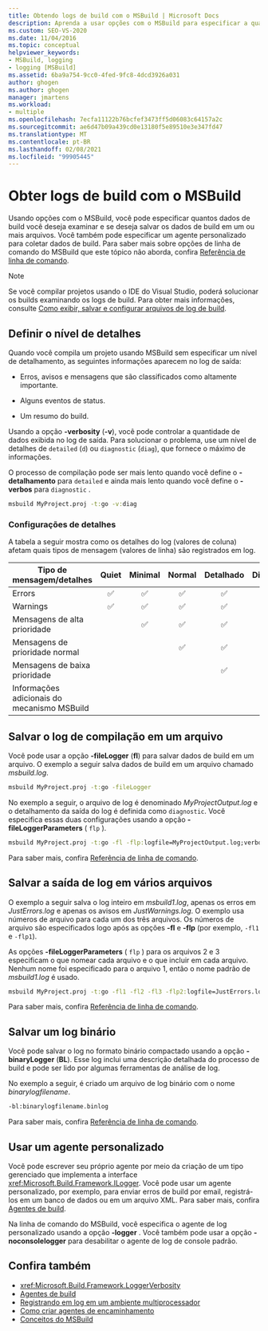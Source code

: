 ```yaml
---
title: Obtendo logs de build com o MSBuild | Microsoft Docs
description: Aprenda a usar opções com o MSBuild para especificar a quantidade de dados de compilação a ser revisada e se deseja salvar dados de compilação em um ou mais arquivos.
ms.custom: SEO-VS-2020
ms.date: 11/04/2016
ms.topic: conceptual
helpviewer_keywords:
- MSBuild, logging
- logging [MSBuild]
ms.assetid: 6ba9a754-9cc0-4fed-9fc8-4dcd3926a031
author: ghogen
ms.author: ghogen
manager: jmartens
ms.workload:
- multiple
ms.openlocfilehash: 7ecfa11122b76bcfef3473ff5d06083c64157a2c
ms.sourcegitcommit: ae6d47b09a439cd0e13180f5e89510e3e347fd47
ms.translationtype: MT
ms.contentlocale: pt-BR
ms.lasthandoff: 02/08/2021
ms.locfileid: "99905445"
---
```

# <a name="obtain-build-logs-with-msbuild"></a>Obter logs de build com o MSBuild

Usando opções com o MSBuild, você pode especificar quantos dados de build você deseja examinar e se deseja salvar os dados de build em um ou mais arquivos. Você também pode especificar um agente personalizado para coletar dados de build. Para saber mais sobre opções de linha de comando do MSBuild que este tópico não aborda, confira [Referência de linha de comando](../msbuild/msbuild-command-line-reference.md).

> [!NOTE]
> Se você compilar projetos usando o IDE do Visual Studio, poderá solucionar os builds examinando os logs de build. Para obter mais informações, consulte [Como exibir, salvar e configurar arquivos de log de build](../ide/how-to-view-save-and-configure-build-log-files.md).

## <a name="set-the-level-of-detail"></a>Definir o nível de detalhes

 Quando você compila um projeto usando MSBuild sem especificar um nível de detalhamento, as seguintes informações aparecem no log de saída:

- Erros, avisos e mensagens que são classificados como altamente importante.

- Alguns eventos de status.

- Um resumo do build.

Usando a opção **-verbosity** (**-v**), você pode controlar a quantidade de dados exibida no log de saída. Para solucionar o problema, use um nível de detalhes de `detailed` (`d`) ou `diagnostic` (`diag`), que fornece o máximo de informações.

O processo de compilação pode ser mais lento quando você define o **-detalhamento** para `detailed` e ainda mais lento quando você define o **-verbos** para `diagnostic` .

```cmd
msbuild MyProject.proj -t:go -v:diag
```

### <a name="verbosity-settings"></a>Configurações de detalhes

A tabela a seguir mostra como os detalhes do log (valores de coluna) afetam quais tipos de mensagem (valores de linha) são registrados em log.

| Tipo de mensagem/detalhes              | Quiet | Minimal | Normal | Detalhado | Diagnostic |
|---------------------------------------|:-----:|:-------:|:------:|:--------:|:----------:|
| Errors                                |   ✅   |    ✅    |    ✅   |     ✅    |      ✅     |
| Warnings                              |   ✅   |    ✅    |    ✅   |     ✅    |      ✅     |
| Mensagens de alta prioridade              |       |    ✅    |    ✅   |     ✅    |      ✅     |
| Mensagens de prioridade normal           |       |         |    ✅   |     ✅    |      ✅     |
| Mensagens de baixa prioridade              |       |         |        |     ✅    |      ✅     |
| Informações adicionais do mecanismo MSBuild |       |         |        |          |      ✅     |

## <a name="save-the-build-log-to-a-file"></a>Salvar o log de compilação em um arquivo

Você pode usar a opção **-fileLogger** (**fl**) para salvar dados de build em um arquivo. O exemplo a seguir salva dados de build em um arquivo chamado *msbuild.log*.

```cmd
msbuild MyProject.proj -t:go -fileLogger
```

 No exemplo a seguir, o arquivo de log é denominado *MyProjectOutput.log* e o detalhamento da saída do log é definida como `diagnostic`. Você especifica essas duas configurações usando a opção **-fileLoggerParameters** ( `flp` ).

```cmd
msbuild MyProject.proj -t:go -fl -flp:logfile=MyProjectOutput.log;verbosity=diagnostic
```

 Para saber mais, confira [Referência de linha de comando](../msbuild/msbuild-command-line-reference.md).

## <a name="save-the-log-output-to-multiple-files"></a>Salvar a saída de log em vários arquivos

 O exemplo a seguir salva o log inteiro em *msbuild1.log*, apenas os erros em *JustErrors.log* e apenas os avisos em *JustWarnings.log*. O exemplo usa números de arquivo para cada um dos três arquivos. Os números de arquivo são especificados logo após as opções **-fl** e **-flp** (por exemplo, `-fl1` e `-flp1`).

 As opções **-fileLoggerParameters** ( `flp` ) para os arquivos 2 e 3 especificam o que nomear cada arquivo e o que incluir em cada arquivo. Nenhum nome foi especificado para o arquivo 1, então o nome padrão de *msbuild1.log* é usado.

```cmd
msbuild MyProject.proj -t:go -fl1 -fl2 -fl3 -flp2:logfile=JustErrors.log;errorsonly -flp3:logfile=JustWarnings.log;warningsonly
```

 Para saber mais, confira [Referência de linha de comando](../msbuild/msbuild-command-line-reference.md).

## <a name="save-a-binary-log"></a>Salvar um log binário

Você pode salvar o log no formato binário compactado usando a opção **-binaryLogger** (**BL**). Esse log inclui uma descrição detalhada do processo de build e pode ser lido por algumas ferramentas de análise de log.

No exemplo a seguir, é criado um arquivo de log binário com o nome *binarylogfilename*.

```cmd
-bl:binarylogfilename.binlog
```

Para saber mais, confira [Referência de linha de comando](../msbuild/msbuild-command-line-reference.md).

## <a name="use-a-custom-logger"></a>Usar um agente personalizado

 Você pode escrever seu próprio agente por meio da criação de um tipo gerenciado que implementa a interface <xref:Microsoft.Build.Framework.ILogger>. Você pode usar um agente personalizado, por exemplo, para enviar erros de build por email, registrá-los em um banco de dados ou em um arquivo XML. Para saber mais, confira [Agentes de build](../msbuild/build-loggers.md).

 Na linha de comando do MSBuild, você especifica o agente de log personalizado usando a opção **-logger** . Você também pode usar a opção **-noconsolelogger** para desabilitar o agente de log de console padrão.

## <a name="see-also"></a>Confira também

- <xref:Microsoft.Build.Framework.LoggerVerbosity>
- [Agentes de build](../msbuild/build-loggers.md)
- [Registrando em log em um ambiente multiprocessador](../msbuild/logging-in-a-multi-processor-environment.md)
- [Como criar agentes de encaminhamento](../msbuild/creating-forwarding-loggers.md)
- [Conceitos do MSBuild](../msbuild/msbuild-concepts.md)
